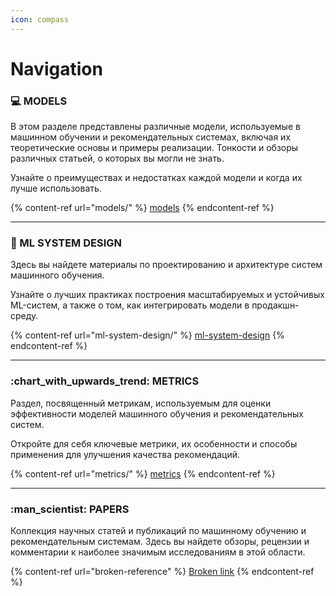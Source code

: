```yaml
---
icon: compass
---
```


# Navigation

### :computer: MODELS

В этом разделе представлены различные модели, используемые в машинном обучении и рекомендательных системах, включая их теоретические основы и примеры реализации. Тонкости и обзоры различных статьей, о которых вы могли не знать.&#x20;

Узнайте о преимуществах и недостатках каждой модели и когда их лучше использовать.

{% content-ref url="models/" %}
[models](models/)
{% endcontent-ref %}

***

### :notebook: ML SYSTEM DESIGN

Здесь вы найдете материалы по проектированию и архитектуре систем машинного обучения.&#x20;

Узнайте о лучших практиках построения масштабируемых и устойчивых ML-систем, а также о том, как интегрировать модели в продакшн-среду.

{% content-ref url="ml-system-design/" %}
[ml-system-design](ml-system-design/)
{% endcontent-ref %}

***

### :chart\_with\_upwards\_trend: METRICS

Раздел, посвященный метрикам, используемым для оценки эффективности моделей машинного обучения и рекомендательных систем.&#x20;

Откройте для себя ключевые метрики, их особенности и способы применения для улучшения качества рекомендаций.

{% content-ref url="metrics/" %}
[metrics](metrics/)
{% endcontent-ref %}

***

### :man\_scientist: PAPERS

Коллекция научных статей и публикаций по машинному обучению и рекомендательным системам. Здесь вы найдете обзоры, рецензии и комментарии к наиболее значимым исследованиям в этой области.

{% content-ref url="broken-reference" %}
[Broken link](broken-reference)
{% endcontent-ref %}
